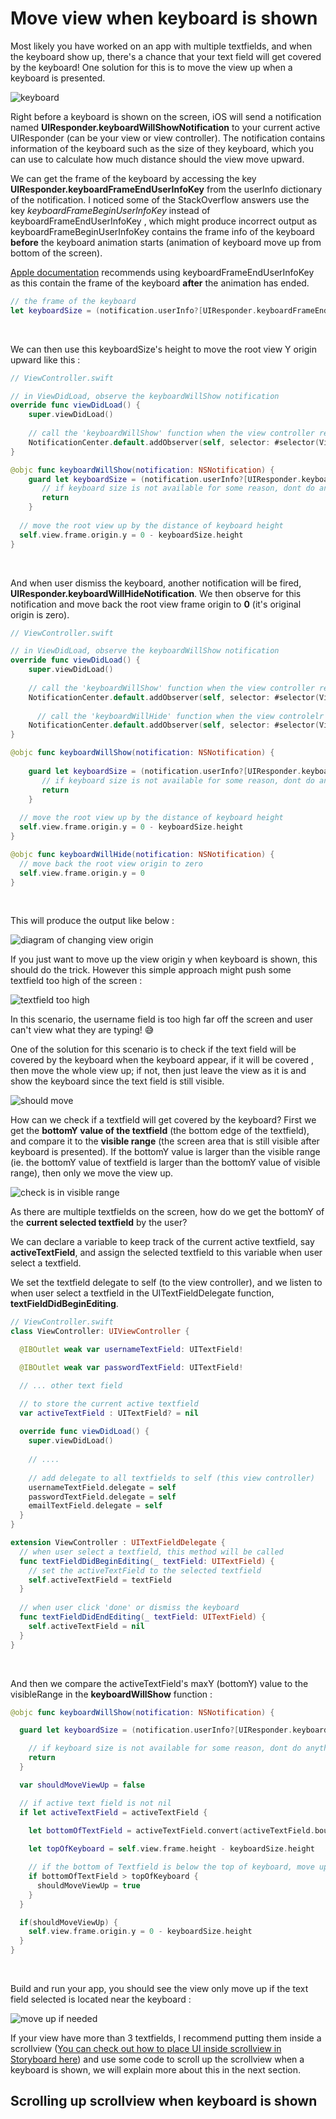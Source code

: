 # Move view when keyboard is shown



Most likely you have worked on an app with multiple textfields, and when the keyboard show up, there's a chance that your text field will get covered by the keyboard! One solution for this is to move the view up when a keyboard is presented.



![keyboard](https://iosimage.s3.amazonaws.com/2019/69-move-view-when-keyboard-shown/keyboard.png)



Right before a keyboard is shown on the screen, iOS will send a notification named **UIResponder.keyboardWillShowNotification** to your current active UIResponder (can be your view or view controller). The notification contains information of the keyboard such as the size of they keyboard, which you can use to calculate how much distance should the view move upward.



We can get the frame of the keyboard by accessing the key **UIResponder.keyboardFrameEndUserInfoKey** from the userInfo dictionary of the notification. I noticed some of the StackOverflow answers use the key *keyboardFrameBeginUserInfoKey* instead of keyboardFrameEndUserInfoKey , which might produce incorrect output as keyboardFrameBeginUserInfoKey contains the frame info of the keyboard **before** the keyboard animation starts (animation of keyboard move up from bottom of the screen). 



[Apple documentation](https://developer.apple.com/library/archive/documentation/StringsTextFonts/Conceptual/TextAndWebiPhoneOS/KeyboardManagement/KeyboardManagement.html) recommends using keyboardFrameEndUserInfoKey as this contain the frame of the keyboard **after** the animation has ended.



```swift
// the frame of the keyboard
let keyboardSize = (notification.userInfo?[UIResponder.keyboardFrameEndUserInfoKey] as? NSValue)?.cgRectValue
```

<br>



We can then use this keyboardSize's height to move the root view Y origin upward like this : 

```swift
// ViewController.swift

// in ViewDidLoad, observe the keyboardWillShow notification
override func viewDidLoad() {
    super.viewDidLoad()
  
    // call the 'keyboardWillShow' function when the view controller receive notification that keyboard is going to be shown
    NotificationCenter.default.addObserver(self, selector: #selector(ViewController.keyboardWillShow), name: UIResponder.keyboardWillShowNotification, object: nil)
}

@objc func keyboardWillShow(notification: NSNotification) {       
    guard let keyboardSize = (notification.userInfo?[UIResponder.keyboardFrameEndUserInfoKey] as? NSValue)?.cgRectValue else {
       // if keyboard size is not available for some reason, dont do anything
       return
    }
  
  // move the root view up by the distance of keyboard height
  self.view.frame.origin.y = 0 - keyboardSize.height
}
```

<br>



And when user dismiss the keyboard, another notification will be fired, **UIResponder.keyboardWillHideNotification**. We then observe for this notification and move back the root view frame origin to **0** (it's original origin is zero).



```swift
// ViewController.swift

// in ViewDidLoad, observe the keyboardWillShow notification
override func viewDidLoad() {
    super.viewDidLoad()
  
    // call the 'keyboardWillShow' function when the view controller receive the notification that a keyboard is going to be shown
    NotificationCenter.default.addObserver(self, selector: #selector(ViewController.keyboardWillShow), name: UIResponder.keyboardWillShowNotification, object: nil)
  
      // call the 'keyboardWillHide' function when the view controlelr receive notification that keyboard is going to be hidden
    NotificationCenter.default.addObserver(self, selector: #selector(ViewController.keyboardWillHide), name: UIResponder.keyboardWillHideNotification, object: nil)
}

@objc func keyboardWillShow(notification: NSNotification) {
        
    guard let keyboardSize = (notification.userInfo?[UIResponder.keyboardFrameEndUserInfoKey] as? NSValue)?.cgRectValue else {
       // if keyboard size is not available for some reason, dont do anything
       return
    }
  
  // move the root view up by the distance of keyboard height
  self.view.frame.origin.y = 0 - keyboardSize.height
}

@objc func keyboardWillHide(notification: NSNotification) {
  // move back the root view origin to zero
  self.view.frame.origin.y = 0
}
```

<br>



This will produce the output like below : 

![diagram of changing view origin](https://iosimage.s3.amazonaws.com/2019/69-move-view-when-keyboard-shown/vieworigin.png)



If you just want to move up the view origin y when keyboard is shown, this should do the trick. However this simple approach might push some textfield too high of the screen :

![textfield too high](https://iosimage.s3.amazonaws.com/2019/69-move-view-when-keyboard-shown/toohigh.gif)





In this scenario, the username field is too high far off the screen and user can't view what they are typing! 😅



One of the solution for this scenario is to check if the text field will be covered by the keyboard when the keyboard appear, if it will be covered , then move the whole view up; if not, then just leave the view as it is and show the keyboard since the text field is still visible.



![should move](https://iosimage.s3.amazonaws.com/2019/69-move-view-when-keyboard-shown/shouldmove.png)



How can we check if a textfield will get covered by the keyboard? First we get the **bottomY value of the textfield** (the bottom edge of the textfield), and compare it to the **visible range** (the screen area that is still visible after keyboard is presented). If the bottomY value is larger than the visible range (ie. the bottomY value of textfield is larger than the bottomY value of visible range), then only we move the view up.



![check is in visible range](https://iosimage.s3.amazonaws.com/2019/69-move-view-when-keyboard-shown/checkframe.png)





As there are multiple textfields on the screen, how do we get the bottomY of the **current selected textfield** by the user? 



We can declare a variable to keep track of the current active textfield, say **activeTextField**, and assign the selected textfield to this variable when user select a textfield.



We set the textfield delegate to self (to the view controller), and we listen to when user select a textfield in the UITextFieldDelegate function, **textFieldDidBeginEditing**.

```swift
// ViewController.swift
class ViewController: UIViewController {

  @IBOutlet weak var usernameTextField: UITextField!

  @IBOutlet weak var passwordTextField: UITextField!

  // ... other text field

  // to store the current active textfield
  var activeTextField : UITextField? = nil
  
  override func viewDidLoad() {
    super.viewDidLoad()
    
    // ....
    
    // add delegate to all textfields to self (this view controller)
    usernameTextField.delegate = self
    passwordTextField.delegate = self
    emailTextField.delegate = self
  }
}

extension ViewController : UITextFieldDelegate {
  // when user select a textfield, this method will be called
  func textFieldDidBeginEditing(_ textField: UITextField) {
    // set the activeTextField to the selected textfield
    self.activeTextField = textField
  }
	
  // when user click 'done' or dismiss the keyboard
  func textFieldDidEndEditing(_ textField: UITextField) {
    self.activeTextField = nil
  }
}

```

<br>



And then we compare the activeTextField's maxY (bottomY) value to the visibleRange in the **keyboardWillShow** function : 

```swift
@objc func keyboardWillShow(notification: NSNotification) {

  guard let keyboardSize = (notification.userInfo?[UIResponder.keyboardFrameEndUserInfoKey] as? NSValue)?.cgRectValue else {

    // if keyboard size is not available for some reason, dont do anything
    return
  }

  var shouldMoveViewUp = false

  // if active text field is not nil
  if let activeTextField = activeTextField {

    let bottomOfTextField = activeTextField.convert(activeTextField.bounds, to: self.view).maxY;
    
    let topOfKeyboard = self.view.frame.height - keyboardSize.height

    // if the bottom of Textfield is below the top of keyboard, move up
    if bottomOfTextField > topOfKeyboard {
      shouldMoveViewUp = true
    }
  }

  if(shouldMoveViewUp) {
    self.view.frame.origin.y = 0 - keyboardSize.height
  }
}
```

<br>



Build and run your app, you should see the view only move up if the text field selected is located near the keyboard : 

![move up if needed](https://iosimage.s3.amazonaws.com/2019/69-move-view-when-keyboard-shown/moveifneeded.gif)





If your view have more than 3 textfields, I recommend putting them inside a scrollview ([You can check out how to place UI inside scrollview in Storyboard here](https://fluffy.es/scrollview-storyboard-xcode-11/)) and use some code to scroll up the scrollview when a keyboard is shown, we will explain more about this in the next section.



## Scrolling up scrollview when keyboard is shown











